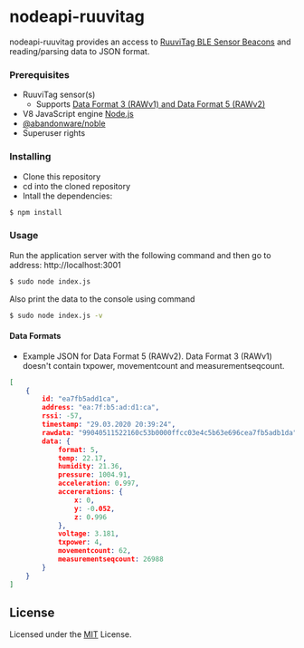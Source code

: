 # nodeapi-ruuvitag

nodeapi-ruuvitag provides an access to [RuuviTag BLE Sensor Beacons](http://ruuvitag.com/) and reading/parsing data to JSON format.

### Prerequisites
* RuuviTag sensor(s)
    * Supports [Data Format 3 (RAWv1) and Data Format 5 (RAWv2)](https://github.com/ruuvi/ruuvi-sensor-protocols)
* V8 JavaScript engine [Node.js](https://nodejs.org)
* [@abandonware/noble](https://www.npmjs.com/package/@abandonware/noble)
* Superuser rights

### Installing
* Clone this repository
* cd into the cloned repository
* Intall the dependencies: 
```sh
$ npm install
```

### Usage
Run the application server with the following command and then go to address: http://localhost:3001
```sh
$ sudo node index.js
```

Also print the data to the console using command
```sh
$ sudo node index.js -v
```

#### Data Formats
* Example JSON for Data Format 5 (RAWv2). Data Format 3 (RAWv1) doesn't contain txpower, movementcount and measurementseqcount. 
```json
[
    {
        id: "ea7fb5add1ca",
        address: "ea:7f:b5:ad:d1:ca",
        rssi: -57,
        timestamp: "29.03.2020 20:39:24",
        rawdata: "99040511522160c53b0000ffcc03e4c5b63e696cea7fb5adb1da",
        data: {
            format: 5,
            temp: 22.17,
            humidity: 21.36,
            pressure: 1004.91,
            acceleration: 0.997,
            accererations: {
                x: 0,
                y: -0.052,
                z: 0.996
            },
            voltage: 3.181,
            txpower: 4,
            movementcount: 62,
            measurementseqcount: 26988
        }
    }
]
```

## License
Licensed under the [MIT](./LICENSE) License.
